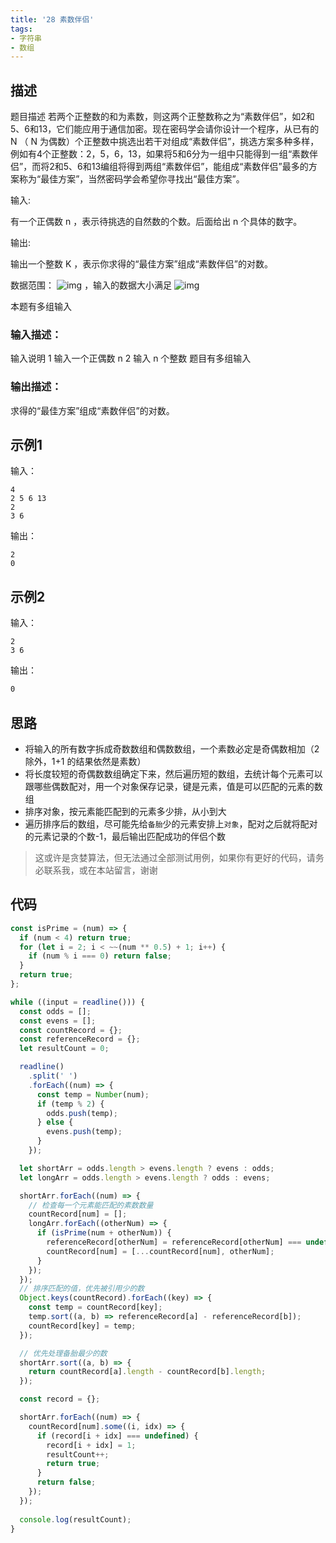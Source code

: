 ```yaml
---
title: '28 素数伴侣'
tags:
- 字符串
- 数组
---
```


## 描述

题目描述
若两个正整数的和为素数，则这两个正整数称之为“素数伴侣”，如2和5、6和13，它们能应用于通信加密。现在密码学会请你设计一个程序，从已有的 N （ N 为偶数）个正整数中挑选出若干对组成“素数伴侣”，挑选方案多种多样，例如有4个正整数：2，5，6，13，如果将5和6分为一组中只能得到一组“素数伴侣”，而将2和5、6和13编组将得到两组“素数伴侣”，能组成“素数伴侣”最多的方案称为“最佳方案”，当然密码学会希望你寻找出“最佳方案”。

输入:

有一个正偶数 n ，表示待挑选的自然数的个数。后面给出 n 个具体的数字。

输出:

输出一个整数 K ，表示你求得的“最佳方案”组成“素数伴侣”的对数。

数据范围： ![img](https://www.nowcoder.com/equation?tex=1%20%5Cle%20n%20%5Cle%20100%20%5C) ，输入的数据大小满足 ![img](https://www.nowcoder.com/equation?tex=2%20%5Cle%20val%20%5Cle%2030000%20%5C)

本题有多组输入

### 输入描述：

输入说明
1 输入一个正偶数 n
2 输入 n 个整数
题目有多组输入

### 输出描述：

求得的“最佳方案”组成“素数伴侣”的对数。

## 示例1

输入：

```
4
2 5 6 13
2
3 6
```



输出：

```
2
0
```



## 示例2

输入：

```
2
3 6
```



输出：

```bash
0
```

## 思路

- 将输入的所有数字拆成奇数数组和偶数数组，一个素数必定是奇偶数相加（2 除外，1+1 的结果依然是素数）
- 将长度较短的奇偶数数组确定下来，然后遍历短的数组，去统计每个元素可以跟哪些偶数配对，用一个对象保存记录，键是元素，值是可以匹配的元素的数组
- 排序对象，按元素能匹配到的元素多少排，从小到大
- 遍历排序后的数组，尽可能先给`备胎`少的元素安排上`对象`，配对之后就将配对的元素记录的个数-1，最后输出匹配成功的伴侣个数

> 这或许是贪婪算法，但无法通过全部测试用例，如果你有更好的代码，请务必联系我，或在本站留言，谢谢


## 代码

```js
const isPrime = (num) => {
  if (num < 4) return true;
  for (let i = 2; i < ~~(num ** 0.5) + 1; i++) {
    if (num % i === 0) return false;
  }
  return true;
};

while ((input = readline())) {
  const odds = [];
  const evens = [];  
  const countRecord = {};
  const referenceRecord = {};
  let resultCount = 0;

  readline()
    .split(' ')
    .forEach((num) => {
      const temp = Number(num);
      if (temp % 2) {
        odds.push(temp);
      } else {
        evens.push(temp);
      }
    });

  let shortArr = odds.length > evens.length ? evens : odds;
  let longArr = odds.length > evens.length ? odds : evens;

  shortArr.forEach((num) => {
    // 检查每一个元素能匹配的素数数量
    countRecord[num] = [];
    longArr.forEach((otherNum) => {
      if (isPrime(num + otherNum)) {
        referenceRecord[otherNum] = referenceRecord[otherNum] === undefined ? 1 : referenceRecord[otherNum] + 1;
        countRecord[num] = [...countRecord[num], otherNum];
      }
    });
  });
  // 排序匹配的值，优先被引用少的数
  Object.keys(countRecord).forEach((key) => {
    const temp = countRecord[key];
    temp.sort((a, b) => referenceRecord[a] - referenceRecord[b]);
    countRecord[key] = temp;
  });

  // 优先处理备胎最少的数
  shortArr.sort((a, b) => {
    return countRecord[a].length - countRecord[b].length;
  });

  const record = {};

  shortArr.forEach((num) => {
    countRecord[num].some((i, idx) => {
      if (record[i + idx] === undefined) {
        record[i + idx] = 1;
        resultCount++;
        return true;
      }
      return false;
    });
  });
  
  console.log(resultCount);
}

```

